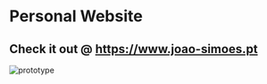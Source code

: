 # Personal Website
## Check it out @ https://www.joao-simoes.pt

![prototype](https://mir-s3-cdn-cf.behance.net/project_modules/fs/f53ea3133018421.61b48a28f1d48.png)
